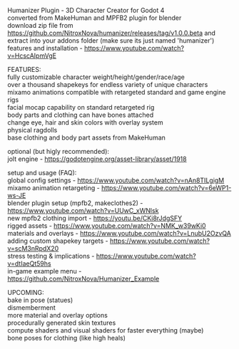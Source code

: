 Humanizer Plugin - 3D Character Creator for Godot 4  
converted from MakeHuman and MPFB2 plugin for blender  
download zip file from https://github.com/NitroxNova/humanizer/releases/tag/v1.0.0.beta and extract into your addons folder (make sure its just named 'humanizer')  
features and installation - https://www.youtube.com/watch?v=HcscAIpmVgE  

FEATURES:  
fully customizable character weight/height/gender/race/age  
over a thousand shapekeys for endless variety of unique characters  
mixamo animations compatible with retargeted standard and game engine rigs  
facial mocap capability on standard retargeted rig  
body parts and clothing can have bones attached  
change eye, hair and skin colors with overlay system  
physical ragdolls  
base clothing and body part assets from MakeHuman  

optional (but higly recommended):  
jolt engine - https://godotengine.org/asset-library/asset/1918   
  
setup and usage (FAQ):    
global config settings - https://www.youtube.com/watch?v=nAn8TILgigM  
mixamo animation retargeting - https://www.youtube.com/watch?v=6eWP1-ws-JE  
blender plugin setup (mpfb2, makeclothes2) - https://www.youtube.com/watch?v=UUwC_xWNlsk  
new mpfb2 clothing import - https://youtu.be/CKi8rJdgSFY  
rigged assets - https://www.youtube.com/watch?v=NMK_w39wKi0  
materials and overlays - https://www.youtube.com/watch?v=LnubU2OzvQA  
adding custom shapekey targets - https://www.youtube.com/watch?v=scM3nRpdX20  
stress testing & implications - https://www.youtube.com/watch?v=dtIaeQt59hs  
in-game example menu - https://github.com/NitroxNova/Humanizer_Example  
  
UPCOMING:  
bake in pose (statues)  
dismemberment  
more material and overlay options  
procedurally generated skin textures    
compute shaders and visual shaders for faster everything (maybe)  
bone poses for clothing (like high heals)  

